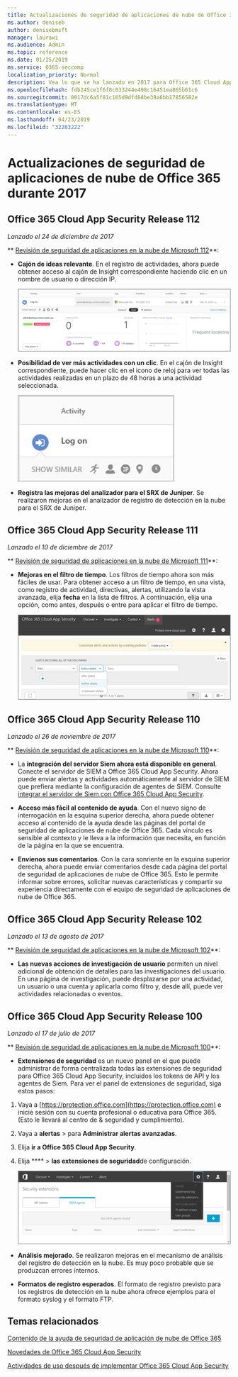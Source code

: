 ```yaml
---
title: Actualizaciones de seguridad de aplicaciones de nube de Office 365 durante 2017
ms.author: deniseb
author: denisebmsft
manager: laurawi
ms.audience: Admin
ms.topic: reference
ms.date: 01/25/2019
ms.service: O365-seccomp
localization_priority: Normal
description: Vea lo que se ha lanzado en 2017 para Office 365 Cloud App Security
ms.openlocfilehash: fdb245ce1f6f8c033244e498c16451ea865b61c6
ms.sourcegitcommit: 0017dc6a5f81c165d9dfd88be39a6bb17856582e
ms.translationtype: MT
ms.contentlocale: es-ES
ms.lasthandoff: 04/23/2019
ms.locfileid: "32263222"
---
```

# <a name="office-365-cloud-app-security-updates-during-2017"></a>Actualizaciones de seguridad de aplicaciones de nube de Office 365 durante 2017
    
## <a name="office-365-cloud-app-security-release-112"></a>Office 365 Cloud App Security Release 112

*Lanzado el 24 de diciembre de 2017* 
  
** [Revisión de seguridad de aplicaciones en la nube de Microsoft 112](https://docs.microsoft.com/cloud-app-security/release-notes#cloud-app-security-release-112)**: 
  
- **Cajón de ideas relevante**. En el registro de actividades, ahora puede obtener acceso al cajón de Insight correspondiente haciendo clic en un nombre de usuario o dirección IP. 
    
    ![Haga clic en un nombre de usuario o dirección IP para ver el cajón de Insight correspondiente en el registro de actividades.](media/8e32b3fa-8c0c-4c5e-b248-fe7d7e1b516d.png)
  
- **Posibilidad de ver más actividades con un clic**. En el cajón de Insight correspondiente, puede hacer clic en el icono de reloj para ver todas las actividades realizadas en un plazo de 48 horas a una actividad seleccionada. 
    
    ![En el cajón de información relevante, puede hacer clic en el icono del reloj para ver las actividades realizadas en un plazo de 48 horas a una actividad seleccionada.](media/c6c96aa0-98e5-4205-8873-45f8d6fd0843.png)
  
- **Registra las mejoras del analizador para el SRX de Juniper**. Se realizaron mejoras en el analizador de registro de detección en la nube para el SRX de Juniper. 
    
## <a name="office-365-cloud-app-security-release-111"></a>Office 365 Cloud App Security Release 111

*Lanzado el 10 de diciembre de 2017* 
  
** [Revisión de seguridad de aplicaciones en la nube de Microsoft 111](https://docs.microsoft.com/cloud-app-security/release-notes#cloud-app-security-release-111)**: 
  
- **Mejoras en el filtro de tiempo**. Los filtros de tiempo ahora son más fáciles de usar. Para obtener acceso a un filtro de tiempo, en una vista, como registro de actividad, directivas, alertas, utilizando la vista avanzada, elija **fecha** en la lista de filtros. A continuación, elija una opción, como antes, después o entre para aplicar el filtro de tiempo. 
    
    ![Use el filtro de fecha para ver la información antes, después o entre las fechas.](media/9dbb2a10-f68f-413b-8b4e-88911152cb92.png)
  
## <a name="office-365-cloud-app-security-release-110"></a>Office 365 Cloud App Security Release 110

*Lanzado el 26 de noviembre de 2017* 
  
** [Revisión de seguridad de aplicaciones en la nube de Microsoft 110](https://docs.microsoft.com/cloud-app-security/release-notes#cloud-app-security-release-110)**: 
  
- La **integración del servidor Siem ahora está disponible en general**. Conecte el servidor de SIEM a Office 365 Cloud App Security. Ahora puede enviar alertas y actividades automáticamente al servidor de SIEM que prefiera mediante la configuración de agentes de SIEM. Consulte [integrar el servidor de Siem con Office 365 Cloud App Security](integrate-your-siem-server-with-office-365-cas.md).
    
- **Acceso más fácil al contenido de ayuda**. Con el nuevo signo de interrogación en la esquina superior derecha, ahora puede obtener acceso al contenido de la ayuda desde las páginas del portal de seguridad de aplicaciones de nube de Office 365. Cada vínculo es sensible al contexto y le lleva a la información que necesita, en función de la página en la que se encuentra. 
    
- **Envíenos sus comentarios**. Con la cara sonriente en la esquina superior derecha, ahora puede enviar comentarios desde cada página del portal de seguridad de aplicaciones de nube de Office 365. Esto le permite informar sobre errores, solicitar nuevas características y compartir su experiencia directamente con el equipo de seguridad de aplicaciones de nube de Office 365. 
    
## <a name="office-365-cloud-app-security-release-102"></a>Office 365 Cloud App Security Release 102

*Lanzado el 13 de agosto de 2017* 
  
** [Revisión de seguridad de aplicaciones en la nube de Microsoft 102](https://docs.microsoft.com/cloud-app-security/release-notes#cloud-app-security-release-102)**: 
  
- **Las nuevas acciones de investigación de usuario** permiten un nivel adicional de obtención de detalles para las investigaciones del usuario. En una página de investigación, puede desplazarse por una actividad, un usuario o una cuenta y aplicarla como filtro y, desde allí, puede ver actividades relacionadas o eventos. 
    
## <a name="office-365-cloud-app-security-release-100"></a>Office 365 Cloud App Security Release 100

*Lanzado el 17 de julio de 2017* 
  
** [Revisión de seguridad de aplicaciones en la nube de Microsoft 100](https://docs.microsoft.com/cloud-app-security/release-notes#cloud-app-security-release-100)**: 
  
- **Extensiones de seguridad** es un nuevo panel en el que puede administrar de forma centralizada todas las extensiones de seguridad para Office 365 Cloud App Security, incluidos los tokens de API y los agentes de Siem. Para ver el panel de extensiones de seguridad, siga estos pasos: 
    
1. Vaya a [https://protection.office.com](https://protection.office.com) e inicie sesión con su cuenta profesional o educativa para Office 365. (Esto le llevará al centro de &amp; seguridad y cumplimiento). 
    
2. Vaya a **alertas** \> para **Administrar alertas avanzadas**.
    
3. Elija **ir a Office 365 Cloud App Security**.
  
4. Elija **** \> **las extensiones de seguridad**de configuración.
    
    ![En el portal de ASM, elija \> configuración de extensiones de seguridad](media/f03d47a1-91ff-41b9-9baf-b514cffe41a8.png)
  
- **Análisis mejorado**. Se realizaron mejoras en el mecanismo de análisis del registro de detección en la nube. Es muy poco probable que se produzcan errores internos. 
    
- **Formatos de registro esperados**. El formato de registro previsto para los registros de detección en la nube ahora ofrece ejemplos para el formato syslog y el formato FTP. 
    
## <a name="related-topics"></a>Temas relacionados

[Contenido de la ayuda de seguridad de aplicación de nube de Office 365](office-365-cas-help.md)

[Novedades de Office 365 Cloud App Security](new-in-office-365-cas.md)
  
[Actividades de uso después de implementar Office 365 Cloud App Security](utilization-activities-for-ocas.md)


